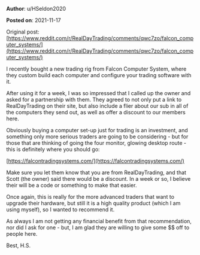 **Author**: u/HSeldon2020

**Posted on**: 2021-11-17

Original post: [https://www.reddit.com/r/RealDayTrading/comments/qwc7zo/falcon_computer_systems/](https://www.reddit.com/r/RealDayTrading/comments/qwc7zo/falcon_computer_systems/)

I recently bought a new trading rig from Falcon Computer System, where they custom build each computer and configure your trading software with it.

After using it for a week, I was so impressed that I called up the owner and asked for a partnership with them.  They agreed to not only put a link to RealDayTrading on their site, but also include a flier about our sub in all of the computers they send out, as well as offer a discount to our members here.

Obviously buying a computer set-up just for trading is an investment, and something only more serious traders are going to be considering - but for those that are thinking of going the four monitor, glowing desktop route - this is definitely where you should go:

[https://falcontradingsystems.com/](https://falcontradingsystems.com/)

Make sure you let them know that you are from RealDayTrading, and that Scott (the owner) said there would be a discount.  In a week or so, I believe their will be a code or something to make that easier.  

Once again, this is really for the more advanced traders that want to upgrade their hardware, but still it is a high quality product (which I am using myself), so I wanted to recommend it.  

As always I am not getting any financial benefit from that recommendation, nor did I ask for one - but, I am glad they are willing to give some $$ off to people here.

Best, H.S.